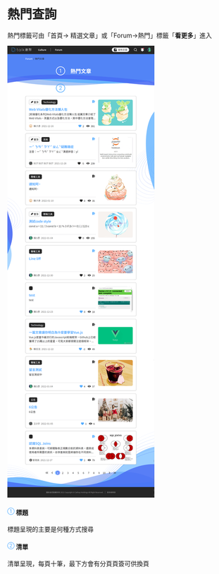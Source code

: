 # 熱門查詢

熱門標籤可由「首頁-> 精選文章」或「Forum->熱門」標籤「**看更多**」進入

![](../../../.gitbook/assets/熱門文章.png)

#### ​![](../../../.gitbook/assets/1.png) 標題 <a href="#mian-bao-xie-1" id="mian-bao-xie-1"></a>

標題呈現的主要是何種方式搜尋

#### ​​​![](../../../.gitbook/assets/2.png) 清單 <a href="#wen-zhang-zi-xun-1" id="wen-zhang-zi-xun-1"></a>

清單呈現，每頁十筆，最下方會有分頁頁簽可供換頁
